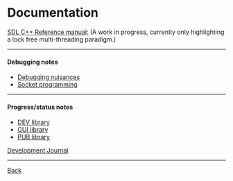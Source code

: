 <!-- -------------------------------------------------------------------------
//
//       Copyright (c) 2023 Frank Eskesen.
//
//       This file is free content, distributed under the MIT license.
//       (See accompanying file LICENSE.MIT or the original contained
//       within https://opensource.org/licenses/MIT)
//
//----------------------------------------------------------------------------
//
// Title-
//       ~/doc/index.md
//
// Purpose-
//       Distribution documentation
//
// Last change date-
//       2023/06/30
//
-------------------------------------------------------------------------- -->

# Documentation

[SDL C++ Reference manual:](cpp/REFERENCE.md)
(A work in progress, currently only highlighting a lock free
multi-threading paradigm.)

---
#### Debugging notes

- [Debugging nuisances](Journal/Nasties.md)
- [Socket programming](Journal/Socket.md)

---
#### Progress/status notes

- [DEV library](../src/cpp/lib/dev/README.md)
- [GUI library](../src/cpp/lib/gui/README.md)
- [PUB library](../src/cpp/lib/pub/README.md)

[Development Journal](Journal/Journal.md)

---
[Back](../README.md)
